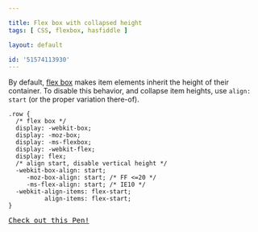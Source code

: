 ```yaml
---

title: Flex box with collapsed height
tags: [ CSS, flexbox, hasfiddle ]

layout: default

id: '51574113930'
---
```


By default, [flex box](http://css-tricks.com/using-flexbox/) makes item elements inherit the height of their container. To disable this behavior, and collapse item heights, use `align: start` (or the proper variation there-of).

    .row {
      /* flex box */
      display: -webkit-box;
      display: -moz-box;
      display: -ms-flexbox;
      display: -webkit-flex;
      display: flex;   
      /* align start, disable vertical height */
      -webkit-box-align: start;
         -moz-box-align: start; /* FF <=20 */
         -ms-flex-align: start; /* IE10 */
      -webkit-align-items: flex-start;
              align-items: flex-start;
    }

<pre class="codepen" data-height="300" data-type="result" data-href="zhcKu" data-user="desandro" data-safe="true"><code></code><a href="http://codepen.io/desandro/pen/zhcKu">Check out this Pen!</a></pre>
<script async="true" src="http://codepen.io/assets/embed/ei.js"> </script>
